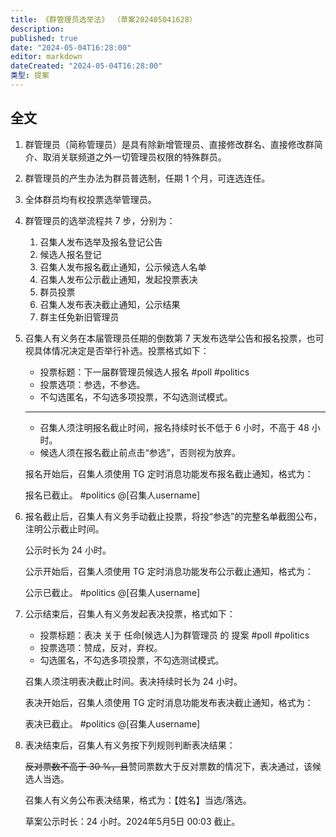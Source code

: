 ```yaml
---
title: 《群管理员选举法》 （草案202405041628）
description:
published: true
date: "2024-05-04T16:28:00"
editor: markdown
dateCreated: "2024-05-04T16:28:00"
类型: 提案
---
```


## 全文

1.  群管理员（简称管理员）是具有除新增管理员、直接修改群名、直接修改群简介、取消关联频道之外一切管理员权限的特殊群员。

2.  群管理员的产生办法为群员普选制，任期 1 个月，可连选连任。

3.  全体群员均有权投票选举管理员。

4.  群管理员的选举流程共 7 步，分别为：

    1.  召集人发布选举及报名登记公告
    2.  候选人报名登记
    3.  召集人发布报名截止通知，公示候选人名单
    4.  召集人发布公示截止通知，发起投票表决
    5.  群员投票
    6.  召集人发布表决截止通知，公示结果
    7.  群主任免新旧管理员

5.  召集人有义务在本届管理员任期的倒数第 7 天发布选举公告和报名投票，也可视具体情况决定是否举行补选。投票格式如下：

    +   投票标题：下一届群管理员候选人报名 #poll #politics
    +   投票选项：参选，不参选。
    +   不勾选匿名，不勾选多项投票，不勾选测试模式。

    ---

    +   召集人须注明报名截止时间，报名持续时长不低于 6 小时，不高于 48 小时。
    +   候选人须在报名截止前点击“参选”，否则视为放弃。

    报名开始后，召集人须使用 TG 定时消息功能发布报名截止通知，格式为：

    报名已截止。 #politics @[召集人username]

6.  报名截止后，召集人有义务手动截止投票，将投“参选”的完整名单截图公布，注明公示截止时间。

    公示时长为 24 小时。

    公示开始后，召集人须使用 TG 定时消息功能发布公示截止通知，格式为：

    公示已截止。 #politics @[召集人username]

7.  公示结束后，召集人有义务发起表决投票，格式如下：

    +   投票标题：表决 关于 任命[候选人]为群管理员 的 提案 #poll #politics
    +   投票选项：赞成，反对，弃权。
    +   勾选匿名，不勾选多项投票，不勾选测试模式。

    召集人须注明表决截止时间。表决持续时长为 24 小时。

    表决开始后，召集人须使用 TG 定时消息功能发布表决截止通知，格式为：

    表决已截止。 #politics @[召集人username]

8.  表决结束后，召集人有义务按下列规则判断表决结果：

    ~~反对票数不高于 30 %，且~~赞同票数大于反对票数的情况下，表决通过，该候选人当选。

    召集人有义务公布表决结果，格式为：【姓名】当选/落选。

    草案公示时长：24 小时。2024年5月5日 00:03 截止。
